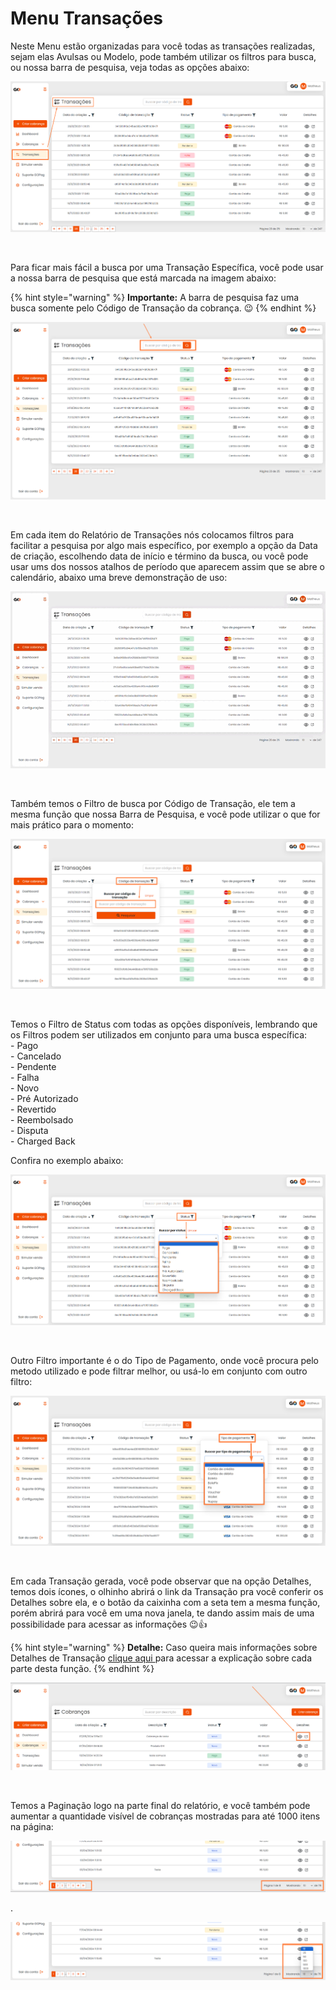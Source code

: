 # Menu Transações

<p>Neste Menu estão organizadas para você todas as transações realizadas, sejam elas Avulsas ou Modelo, pode também utilizar os filtros para busca, ou nossa barra de pesquisa, veja todas as opções abaixo:</p>

![transacoes_menu](/assets/prints/transacoes_menu.png)

<br>

<p>Para ficar mais fácil a busca por uma Transação Específica, você pode usar a nossa barra de pesquisa que está marcada na imagem abaixo:</p>

{% hint style="warning" %}
**Importante:**  A barra de pesquisa faz uma busca somente pelo Código de Transação da cobrança. 😉
{% endhint %}

![transacoes_menu_barra_pesquisa](/assets/prints/transacoes_menu_barra_pesquisa.png)

<br>

<p>Em cada item do Relatório de Transações nós colocamos filtros para facilitar a pesquisa por algo mais específico, por exemplo a opção da Data de criação, escolhendo data de início e término da busca, ou você pode usar ums dos nossos atalhos de período que aparecem assim que se abre o calendário, abaixo uma breve demonstração de uso:</p>

![transacoes_menu_filtro_data_criacao](/assets/prints/transacoes_menu_filtro_data_criacao.gif)

<br>

<p>Também temos o Filtro de busca por Código de Transação, ele tem a mesma função que nossa Barra de Pesquisa, e você pode utilizar o que for mais prático para o momento:</p>

![transacoes_menu_filtro_codigo_transacoes](/assets/prints/transacoes_menu_filtro_codigo_transacao.png)

<br>

<p>Temos o Filtro de Status com todas as opções disponíveis, lembrando que os Filtros podem ser utilizados em conjunto para uma busca específica:<br>
 - Pago<br>
 - Cancelado<br>
 - Pendente<br>
 - Falha<br>
 - Novo<br>
 - Pré Autorizado<br>
 - Revertido<br>
 - Reembolsado<br>
 - Disputa<br>
 - Charged Back<br>

 Confira no exemplo abaixo:</p>

![transacoes_menu_filtro_status](/assets/prints/transacoes_menu_filtro_status.png)

<br>

<p>Outro Filtro importante é o do Tipo de Pagamento, onde você procura pelo metodo utilizado e pode filtrar melhor, ou usá-lo em conjunto com outro filtro:</p>

![transacoes_menu_filtro_tipo_pagamento](/assets/prints/transacoes_menu_filtro_tipo_pagamento.png)

<br>

<p>Em cada Transação gerada, você pode observar que na opção Detalhes, temos dois ícones, o olhinho abrirá o link da Transação pra você conferir os Detalhes sobre ela, e o botão da caixinha com a seta tem a mesma função, porém abrirá para você em uma nova janela, te dando assim mais de uma possibilidade para acessar as informações 😉👍</p>

{% hint style="warning" %}
**Detalhe:** Caso queira mais informações sobre Detalhes de Transação [clique aqui ](https://docs.gopag.com.br/transacoes/detalhes_transacoes) para acessar a explicação sobre cada parte desta função.
{% endhint %}

![cobrancas_menu_avulsa_detalhes_cobranca](/assets/prints/cobrancas_menu_avulsa_detalhes_cobranca.png)

<br>

<p>Temos a Paginação logo na parte final do relatório, e você também pode aumentar a quantidade visível de cobranças mostradas para até 1000 itens na página:</p>

![cobrancas_menu_avulsa_paginacao_1](/assets/prints/cobrancas_menu_avulsa_paginacao.png)
<p>.</p>

![cobrancas_menu_avulsa_paginacao_2](/assets/prints/cobrancas_menu_avulsa_paginacao_2.png)